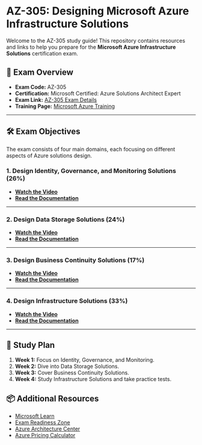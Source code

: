 # AZ-305: Designing Microsoft Azure Infrastructure Solutions

Welcome to the AZ-305 study guide! This repository contains resources and links to help you prepare for the **Microsoft Azure Infrastructure Solutions** certification exam.

## 📘 Exam Overview

- **Exam Code:** AZ-305
- **Certification:** Microsoft Certified: Azure Solutions Architect Expert
- **Exam Link:** [AZ-305 Exam Details](https://learn.microsoft.com/en-us/credentials/certifications/exams/az-305/)
- **Training Page:** [Microsoft Azure Training](https://learn.microsoft.com/en-us/training/browse/?products=azure)

---

## 🛠️ Exam Objectives

The exam consists of four main domains, each focusing on different aspects of Azure solutions design.

### **1. Design Identity, Governance, and Monitoring Solutions (26%)**
- **[Watch the Video](https://learn.microsoft.com/en-us/shows/exam-readiness-zone/preparing-for-az-305-design-identity-governance-and-monitoring-solutions-1-of-4)**
- **[Read the Documentation](https://learn.microsoft.com/en-us/training/paths/design-identity-governance-monitor-solutions/)**

---

### **2. Design Data Storage Solutions (24%)**
- **[Watch the Video](https://learn.microsoft.com/en-us/shows/exam-readiness-zone/preparing-for-az-305-design-data-storage-solutions-2-of-4)**
- **[Read the Documentation](https://learn.microsoft.com/en-us/training/paths/design-data-storage-solutions/)**

---

### **3. Design Business Continuity Solutions (17%)**
- **[Watch the Video](https://learn.microsoft.com/en-us/shows/exam-readiness-zone/preparing-for-az-305-design-business-continuity-solutions-3-of-4)**
- **[Read the Documentation](https://learn.microsoft.com/en-us/training/paths/design-business-continuity-solutions/)**

---

### **4. Design Infrastructure Solutions (33%)**
- **[Watch the Video](https://learn.microsoft.com/en-us/shows/exam-readiness-zone/preparing-for-az-305-design-infrastructure-solutions-4-of-4)**
- **[Read the Documentation](https://learn.microsoft.com/en-us/training/paths/design-infranstructure-solutions/)**

---

## 📅 Study Plan

1. **Week 1:** Focus on Identity, Governance, and Monitoring.
2. **Week 2:** Dive into Data Storage Solutions.
3. **Week 3:** Cover Business Continuity Solutions.
4. **Week 4:** Study Infrastructure Solutions and take practice tests.

## 📦 Additional Resources

- [Microsoft Learn](https://learn.microsoft.com/en-us/training/)
- [Exam Readiness Zone](https://learn.microsoft.com/en-us/shows/exam-readiness-zone/)
- [Azure Architecture Center](https://learn.microsoft.com/en-us/azure/architecture/)
- [Azure Pricing Calculator](https://azure.microsoft.com/en-us/pricing/calculator/)



